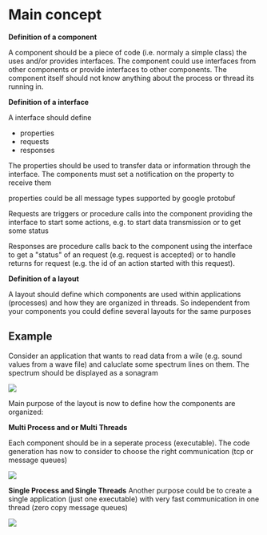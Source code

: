 Main concept
============


**Definition of a component**

A component should be a piece of code (i.e. normaly a simple class) the uses and/or provides interfaces.
The component could use interfaces from other components or provide interfaces to other components. The component
itself should not know anything about the process or thread its running in.

**Definition of a interface**

A interface should define
- properties
- requests
- responses

The properties should be used to transfer data or information through the interface. The components must set a 
notification on the property to receive them

properties could be all message types supported by google protobuf

Requests are triggers or procedure calls into the component providing the interface to start some actions, e.g. to start
data transmission or to get some status

Responses are procedure calls back to the component using the interface to get a "status" of an request (e.g. request is
accepted) or to handle returns for request (e.g. the id of an action started with this request).

**Definition of a layout**

A layout should define which components are used within applications (processes) and how they are organized in threads.
So independent from your components you could define several layouts for the same purposes


Example
-------

Consider an application that wants to read data from a wile (e.g. sound values from a wave file) and caluclate some spectrum lines on them. The spectrum should be displayed as a sonagram

![](https://raw2.github.com/kreuzberger/YaComponent/master/doc/sdd/SonaSpecFile.png)

Main purpose of the layout is now to define how the components are organized:

**Multi Process and or Multi Threads**

Each component should be in a seperate process (executable). The code generation has now to consider to choose the right communication (tcp or message queues)

![](https://raw2.github.com/kreuzberger/YaComponent/master/doc/sdd/SonaSpecFileLayoutMPMT.png)

**Single Process and Single Threads**
Another purpose could be to create a single application (just one executable) with very fast communication in one thread (zero copy message queues)

![](https://raw2.github.com/kreuzberger/YaComponent/master/doc/sdd/SonaSpecFileLayoutSPST.png)




